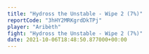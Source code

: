 ```yaml
---
title: "Hydross the Unstable - Wipe 2 (7%)"
reportCode: "3hHY2MRKgrdDkTPj"
player: "Aribèth"
fight: "Hydross the Unstable - Wipe 2 (7%)"
date: 2021-10-06T18:48:50.877000+00:00
---
```

